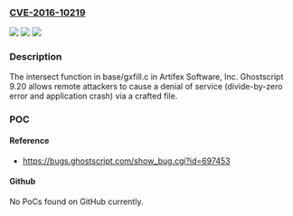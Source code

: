 ### [CVE-2016-10219](https://cve.mitre.org/cgi-bin/cvename.cgi?name=CVE-2016-10219)
![](https://img.shields.io/static/v1?label=Product&message=n%2Fa&color=blue)
![](https://img.shields.io/static/v1?label=Version&message=n%2Fa&color=blue)
![](https://img.shields.io/static/v1?label=Vulnerability&message=n%2Fa&color=brighgreen)

### Description

The intersect function in base/gxfill.c in Artifex Software, Inc. Ghostscript 9.20 allows remote attackers to cause a denial of service (divide-by-zero error and application crash) via a crafted file.

### POC

#### Reference
- https://bugs.ghostscript.com/show_bug.cgi?id=697453

#### Github
No PoCs found on GitHub currently.

